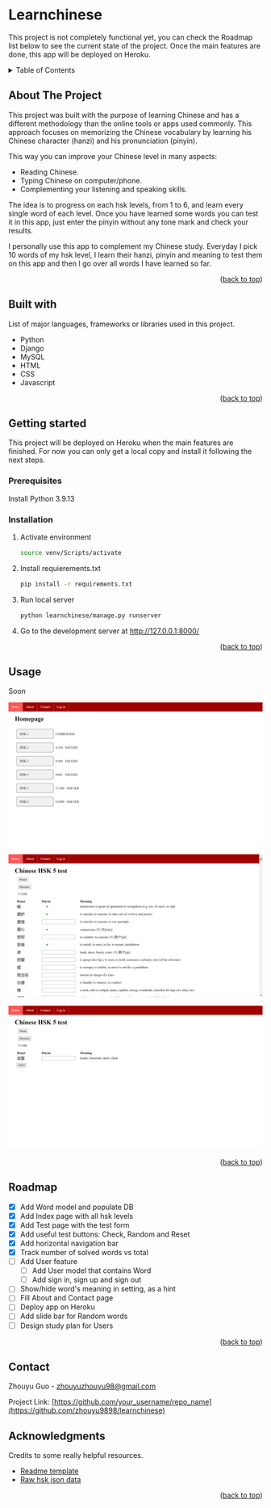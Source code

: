 <a name="readme-top"></a>

# Learnchinese

This project is not completely functional yet, you can check the Roadmap list below to see the current state of the project. Once the main features are done, this app will be deployed on Heroku.

<details>
  <summary>Table of Contents</summary>
  <ol>
    <li><a href="#about-the-project">About The Project</a></li>
    <li><a href="#built-with">Built With</a></li>
    <li>
      <a href="#getting-started">Getting Started</a>
      <ul>
        <li><a href="#prerequisites">Prerequisites</a></li>
        <li><a href="#installation">Installation</a></li>
      </ul>
    </li>
    <li><a href="#usage">Usage</a></li>
    <li><a href="#roadmap">Roadmap</a></li>
    <li><a href="#contact">Contact</a></li>
    <li><a href="#acknowledgments">Acknowledgments</a></li>
  </ol>
</details>

## About The Project

This project was built with the purpose of learning Chinese and has a different methodology than the online tools or apps used commonly. This approach focuses on memorizing the Chinese vocabulary by learning his Chinese character (hanzi) and his pronunciation (pinyin).

This way you can improve your Chinese level in many aspects:
* Reading Chinese.
* Typing Chinese on computer/phone.
* Complementing your listening and speaking skills.

The idea is to progress on each hsk levels, from 1 to 6, and learn every single word of each level. Once you have learned some words you can test it in this app, just enter the pinyin without any tone mark and check your results.

I personally use this app to complement my Chinese study. Everyday I pick 10 words of my hsk level, I learn their hanzi, pinyin and meaning to test them on this app and then I go over all words I have learned so far.

<p align="right">(<a href="#readme-top">back to top</a>)</p>

## Built with
List of major languages, frameworks or libraries used in this project.
* Python
* Django
* MySQL
* HTML
* CSS
* Javascript

<p align="right">(<a href="#readme-top">back to top</a>)</p>

## Getting started

This project will be deployed on Heroku when the main features are finished. For now you can only get a local copy and install it following the next steps.

### Prerequisites

Install Python 3.9.13

### Installation

1. Activate environment
   ```sh
   source venv/Scripts/activate
   ```
2. Install requierements.txt
   ```sh
   pip install -r requirements.txt
   ```
3. Run local server
   ```sh
   python learnchinese/manage.py runserver
   ```
4. Go to the development server at http://127.0.0.1:8000/

<p align="right">(<a href="#readme-top">back to top</a>)</p>

## Usage

Soon

![Screenshot](images/index_page.png)

![Screenshot](images/test_page.png)

![Screenshot](images/random_page.png)

<p align="right">(<a href="#readme-top">back to top</a>)</p>

## Roadmap

- [x] Add Word model and populate DB
- [x] Add Index page with all hsk levels
- [x] Add Test page with the test form
- [x] Add useful test buttons: Check, Random and Reset
- [x] Add horizontal navigation bar
- [x] Track number of solved words vs total
- [ ] Add User feature
    - [ ] Add User model that contains Word
    - [ ] Add sign in, sign up and sign out
- [ ] Show/hide word's meaning in setting, as a hint
- [ ] Fill About and Contact page
- [ ] Deploy app on Heroku
- [ ] Add slide bar for Random words
- [ ] Design study plan for Users

<p align="right">(<a href="#readme-top">back to top</a>)</p>

## Contact

Zhouyu Guo - zhouyuzhouyu98@gmail.com

Project Link: [https://github.com/your_username/repo_name](https://github.com/zhouyu9898/learnchinese)

## Acknowledgments

Credits to some really helpful resources.

* [Readme template](https://github.com/othneildrew/Best-README-Template)
* [Raw hsk json data](https://github.com/gigacool/hanyu-shuiping-kaoshi)

<p align="right">(<a href="#readme-top">back to top</a>)</p>


<!-- MARKDOWN LINKS & IMAGES -->
[index-screenshot]: images/index_page.png
[test-screenshot]: images/test_page.png
[random-screenshot]: images/random_page.png